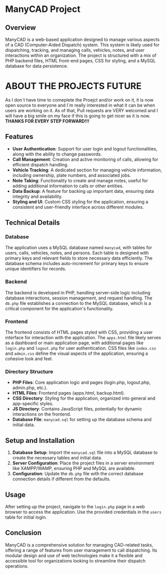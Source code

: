 # ManyCAD Project

## Overview

ManyCAD is a web-based application designed to manage various aspects of a CAD (Computer-Aided Dispatch) system. This system is likely used for dispatching, tracking, and managing calls, vehicles, notes, and user interactions within an organization. The project is structured with a mix of PHP backend files, HTML front-end pages, CSS for styling, and a MySQL database for data persistence.

# ABOUT THE PROJECTS FUTURE
As I don´t have time to comeplete the Proejct and/or work on it, it is now open source to everyone and I´m really interested in what it can be when users are working on it. As of that, Pull requests are VERY welcomed and I will have a big smile on my face if this is going to get nicer as it is now. **THANKS FOR EVERY STEP FORWARD!!!**

## Features

- **User Authentication**: Support for user login and logout functionalities, along with the ability to change passwords.
- **Call Management**: Creation and active monitoring of calls, allowing for efficient dispatch handling.
- **Vehicle Tracking**: A dedicated section for managing vehicle information, including ownership, plate numbers, and associated jobs.
- **Note Taking**: Functionality to create and manage notes, useful for adding additional information to calls or other entities.
- **Data Backup**: A feature for backing up important data, ensuring data integrity and availability.
- **Styling and UI**: Custom CSS styling for the application, ensuring a consistent and user-friendly interface across different modules.

## Technical Details

### Database

The application uses a MySQL database named `manycad`, with tables for users, calls, vehicles, notes, and persons. Each table is designed with primary keys and relevant fields to store necessary data efficiently. The database schema includes auto-increment for primary keys to ensure unique identifiers for records.

### Backend

The backend is developed in PHP, handling server-side logic including database interactions, session management, and request handling. The `db.php` file establishes a connection to the MySQL database, which is a critical component for the application's functionality.

### Frontend

The frontend consists of HTML pages styled with CSS, providing a user interface for interaction with the application. The `apps.html` file likely serves as a dashboard or main application page, with additional pages like `login.php` and `logout.php` for user authentication. CSS files like `index.css` and `admin.css` define the visual aspects of the application, ensuring a cohesive look and feel.

### Directory Structure

- **PHP Files**: Core application logic and pages (login.php, logout.php, admin.php, etc.).
- **HTML Files**: Frontend pages (apps.html, backup.html).
- **CSS Directory**: Styling for the application, organized into general and app-specific styles.
- **JS Directory**: Contains JavaScript files, potentially for dynamic interactions on the frontend.
- **Database File**: `manycad.sql` for setting up the database schema and initial data.

## Setup and Installation

1. **Database Setup**: Import the `manycad.sql` file into a MySQL database to create the necessary tables and initial data.
2. **Server Configuration**: Place the project files in a server environment like XAMPP/WAMP, ensuring PHP and MySQL are available.
3. **Configuration**: Update the `db.php` file with the correct database connection details if different from the defaults.

## Usage

After setting up the project, navigate to the `login.php` page in a web browser to access the application. Use the provided credentials in the `users` table for initial login.

## Conclusion

ManyCAD is a comprehensive solution for managing CAD-related tasks, offering a range of features from user management to call dispatching. Its modular design and use of web technologies make it a flexible and accessible tool for organizations looking to streamline their dispatch operations.